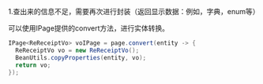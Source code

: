 1.查出来的信息不足，需要再次进行封装（返回显示数据：例如，字典，enum等）

可以使用IPage提供的convert方法，进行实体转换。

```java
IPage<ReReceiptVo> voIPage = page.convert(entity -> {
  ReReceiptVo vo = new ReReceiptVo();
  BeanUtils.copyProperties(entity, vo);
  return vo;
});
```
